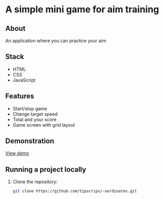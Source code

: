 # A simple mini game for aim training

## About
An application where you can practice your aim

## Stack
- HTML
- CSS
- JavaScript

## Features
- Start/stop game
- Change target speed
- Total and your score
- Game screen with grid layout

## Demonstration
[View demo](https://expozone.netlify.app/)

## Running a project locally
1. Clone the repository:
   ```bash
   git clone https://github.com/tipscrips/-oordinates.git
